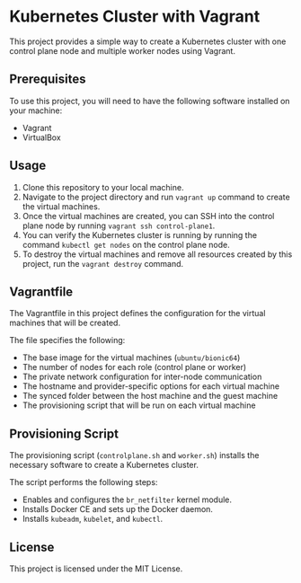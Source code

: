 # Kubernetes Cluster with Vagrant

This project provides a simple way to create a Kubernetes cluster with one control plane node and multiple worker nodes using Vagrant.

## Prerequisites

To use this project, you will need to have the following software installed on your machine:

- Vagrant
- VirtualBox

## Usage

1. Clone this repository to your local machine.
2. Navigate to the project directory and run `vagrant up` command to create the virtual machines.
3. Once the virtual machines are created, you can SSH into the control plane node by running `vagrant ssh control-plane1`.
4. You can verify the Kubernetes cluster is running by running the command `kubectl get nodes` on the control plane node.
5. To destroy the virtual machines and remove all resources created by this project, run the `vagrant destroy` command.

## Vagrantfile

The Vagrantfile in this project defines the configuration for the virtual machines that will be created.

The file specifies the following:

- The base image for the virtual machines (`ubuntu/bionic64`)
- The number of nodes for each role (control plane or worker)
- The private network configuration for inter-node communication
- The hostname and provider-specific options for each virtual machine
- The synced folder between the host machine and the guest machine
- The provisioning script that will be run on each virtual machine

## Provisioning Script

The provisioning script (`controlplane.sh` and `worker.sh`) installs the necessary software to create a Kubernetes cluster.

The script performs the following steps:

- Enables and configures the `br_netfilter` kernel module.
- Installs Docker CE and sets up the Docker daemon.
- Installs `kubeadm`, `kubelet`, and `kubectl`.

## License

This project is licensed under the MIT License.
